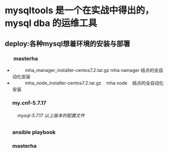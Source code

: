 
# mysqltools 是一个在实战中得出的，mysql dba 的运维工具

## deploy:各种mysql想着环境的安装与部署
###        masterha
+           mha_manager_installer-centos7.2.tar.gz mha namager 结点的全自动化安装
+           mha_node_installer-centos7.2.tar.gz    mha node    结点的全自动化安装
###        my.cnf-5.7.17
######           mysql-5.7.17 以上版本的配置文件
###        ansible playbook
###        masterha
